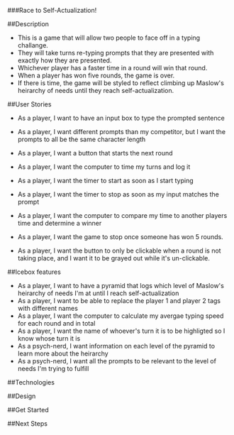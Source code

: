 ###Race to Self-Actualization!

##Description
- This is a game that will allow two people to face off in a typing challange. 
- They will take turns re-typing prompts that they are presented with exactly how they are presented.
- Whichever player has a faster time in a round will win that round.
- When a player has won five rounds, the game is over.
- If there is time, the game will be styled to reflect climbing up Maslow's heirarchy of needs until they reach self-actualization.

##User Stories
- As a player, I want to have an input box to type the prompted sentence
- As a player, I want different prompts than my competitor, but I want the prompts to all be the same character length
- As a player, I want a button that starts the next round

- As a player, I want the computer to time my turns and log it
- As a player, I want the timer to start as soon as I start typing
- As a player, I want the timer to stop as soon as my input matches the prompt

- As a player, I want the computer to compare my time to another players time and determine a winner
- As a player, I want the game to stop once someone has won 5 rounds.
- As a player, I want the button to only be clickable when a round is not taking place, and I want it to be grayed out while it's un-clickable.

##Icebox features
- As a player, I want to have a pyramid that logs which level of Maslow's heirarchy of needs I'm at until I reach self-actualization
- As a player, I want to be able to replace the player 1 and player 2 tags with different names
- As a player, I want the computer to calculate my avergae typing speed for each round and in total
- As a player, I want the name of whoever's turn it is to be highligted so I know whose turn it is
- As a psych-nerd, I want information on each level of the pyramid to learn more about the heirarchy
- As a psych-nerd, I want all the prompts to be relevant to the level of needs I'm trying to fulfill

##Technologies

##Design

##Get Started

##Next Steps

